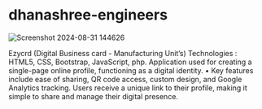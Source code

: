 # dhanashree-engineers
![Screenshot 2024-08-31 144626](https://github.com/user-attachments/assets/d28257cd-2562-4d51-8341-7e74a01f20a4)

Ezycrd (Digital Business card - Manufacturing Unit’s) 
Technologies : HTML5, CSS, Bootstrap, JavaScript, php. 
Application used for creating a single-page online profile, functioning as a
 digital identity. • Key features include ease of sharing, QR code access,
 custom design, and Google Analytics tracking. Users receive a unique link to
 their profile, making it simple to share and manage their digital presence.

